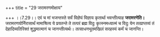 +++
title = "29 जरामरणमोक्षाय"

+++
।।7.29।। एवं च मां भजन्तस्ते सर्वं विज्ञेयं विज्ञाय कृतार्था भवन्तीत्याह
**जरामरणेति।** जरामरणयोर्निरासार्थं मामाश्रित्य ये प्रयतन्ते ते तत्परं
ब्रह्म विदुः कृत्स्नमध्यात्मं च विदुः येन तत्प्राप्तव्यं तं
देहादिव्यतिरिक्तं शुद्धमात्मानं च जानन्तीत्यर्थः। तत्साधनभूतमखिलं
सरहस्यं कर्मं च जानन्ति।
